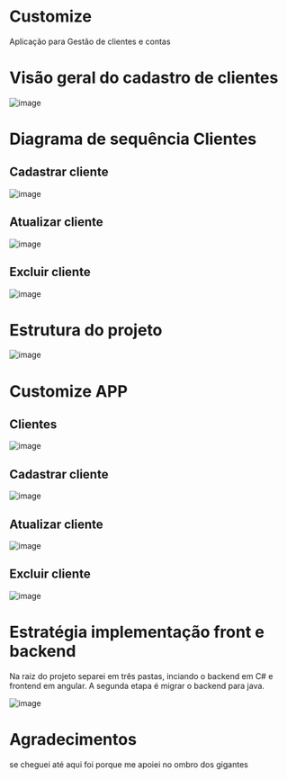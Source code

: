 # Customize
Aplicação para  Gestão de clientes e contas

# Visão geral do cadastro de clientes
![image](https://github.com/user-attachments/assets/479fa6d4-17cf-49a9-8818-c59e9b35013e)

# Diagrama de sequência Clientes

## Cadastrar cliente
![image](https://github.com/user-attachments/assets/931c37a1-c610-4921-b2be-5f52f25839a9)

## Atualizar cliente
![image](https://github.com/user-attachments/assets/eadd4a3f-7006-46d5-80b9-1acd9f9e00db)

## Excluir cliente
![image](https://github.com/user-attachments/assets/21c52c18-b332-4276-95b1-66dbec28c983)

# Estrutura do projeto
![image](https://github.com/user-attachments/assets/2f092810-3be3-4ed8-af98-b473059c633d)


# Customize APP
## Clientes
![image](https://github.com/user-attachments/assets/f2a9cd69-f05e-4d22-bb19-302e9bf2c25f)

## Cadastrar cliente
![image](https://github.com/user-attachments/assets/fbca7b48-aa45-439f-9460-a30ff59ab27d)

## Atualizar cliente
![image](https://github.com/user-attachments/assets/259f7dee-3b88-4e44-aa0a-2e7cc375a815)

## Excluir cliente
![image](https://github.com/user-attachments/assets/f0320550-ceaa-4748-8083-944a630f55f2)

# Estratégia implementação front e backend
Na raiz do projeto separei em três pastas, inciando o backend em C# e frontend em angular.
A segunda etapa é migrar o backend para java.

![image](https://github.com/user-attachments/assets/0cddf21f-a50f-4435-b7f1-5586a84e61df)

# Agradecimentos 
se cheguei até aqui foi porque me apoiei no ombro dos gigantes





